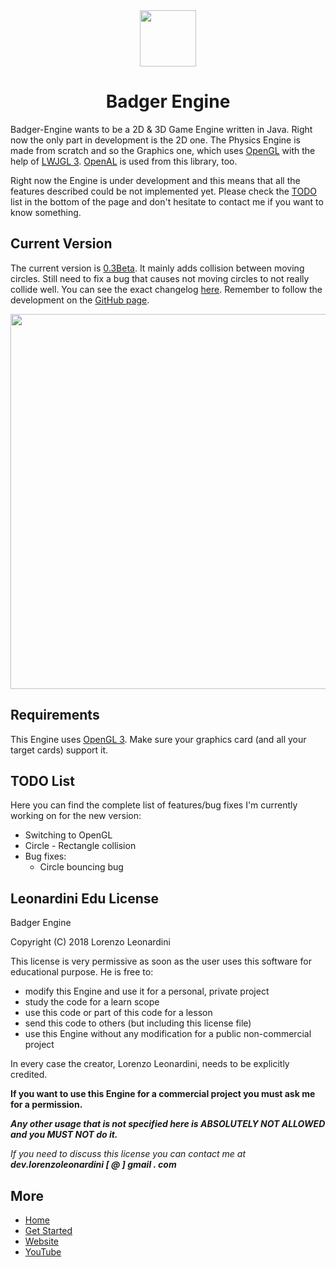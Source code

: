 <div align="center"><img src="http://lorenzoleonardini.altervista.org/github/Badger-Engine/logo.svg" width="90px"></div>
<div align="center"><h1>Badger Engine</h1></div>

Badger-Engine wants to be a 2D & 3D Game Engine written in Java. Right now the only part in development is the 2D one. The Physics Engine is made from scratch and so the Graphics one, which uses <a href="https://www.opengl.org/" target="_blank">OpenGL</a> with the help of <a href="https://lwjgl.org" target="_blank">LWJGL 3</a>. <a href="https://openal.org" target="_blank">OpenAL</a> is used from this library, too.

Right now the Engine is under development and this means that all the features described could be not implemented yet. Please check the <a href="#todo">TODO</a> list in the bottom of the page and don't hesitate to contact me if you want to know something.

## Current Version

The current version is <a href="https://github.com/LorenzoLeonardini/Badger-Engine/releases/tag/v0.3Beta" target="_blank">0.3Beta</a>. It mainly adds collision between moving circles. Still need to fix a bug that causes not moving circles to not really collide well. You can see the exact changelog <a href="https://github.com/LorenzoLeonardini/Badger-Engine/releases/tag/v0.3Beta" target="_blank">here</a>. Remember to follow the development on the <a href="https://github.com/LorenzoLeonardini/Badger-Engine/" target="_blank">GitHub page</a>.

<div align="center"><img src="https://j.gifs.com/Q1PNm5.gif" width="600px"></div>

## Requirements

This Engine uses <a href="https://www.opengl.org/" target="_blank">OpenGL 3</a>. Make sure your graphics card (and all your target cards) support it.

## TODO List

Here you can find the complete list of features/bug fixes I'm currently working on for the new version:
- Switching to OpenGL
- Circle - Rectangle collision
- Bug fixes:
	- Circle bouncing bug

## Leonardini Edu License

Badger Engine

Copyright (C) 2018 Lorenzo Leonardini

This license is very permissive as soon as the user uses this software for educational purpose.
He is free to:
- modify this Engine and use it for a personal, private project
- study the code for a learn scope
- use this code or part of this code for a lesson
- send this code to others (but including this license file)
- use this Engine without any modification for a public non-commercial project

In every case the creator, Lorenzo Leonardini, needs to be explicitly credited.

<strong>If you want to use this Engine for a commercial project you must ask me for a permission.</strong><br />

<strong><i>Any other usage that is not specified here is ABSOLUTELY NOT ALLOWED and you MUST NOT do it.</i></strong><br />

<i>If you need to discuss this license you can contact me at <strong>dev.lorenzoleonardini [ @ ] gmail . com</strong></i>

## More

- [Home](https://lorenzoleonardini.github.io/Badger-Engine/)
- [Get Started](https://lorenzoleonardini.github.io/Badger-Engine/docs/)
- [Website](http://lorenzoleonardini.altervista.org)
- [YouTube](https://youtube.com/c/LorenzoLeonardini)
